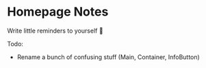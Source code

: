 # Homepage Notes

Write little reminders to yourself 📃

Todo:

- Rename a bunch of confusing stuff (Main, Container, InfoButton)